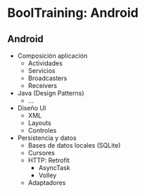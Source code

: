 # BoolTraining: Android 

## Android

- Composición aplicación
  - Actividades
  - Servicios
  - Broadcasters
  - Receivers
- Java (Design Patterns)
  - ...
- Diseño UI
  - XML
  - Layouts
  - Controles
- Persistencia y datos
  - Bases de datos locales (SQLite)
  - Cursores
  - HTTP: Retrofit
    - AsyncTask
    - Volley
  - Adaptadores
